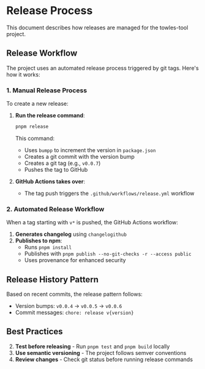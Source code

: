 # Release Process

This document describes how releases are managed for the towles-tool project.

## Release Workflow

The project uses an automated release process triggered by git tags. Here's how it works:

### 1. Manual Release Process

To create a new release:

1. **Run the release command**:
   ```bash
   pnpm release
   ```
   This command:
   - Uses `bumpp` to increment the version in `package.json`
   - Creates a git commit with the version bump
   - Creates a git tag (e.g., `v0.0.7`)
   - Pushes the tag to GitHub

2. **GitHub Actions takes over**:
   - The tag push triggers the `.github/workflows/release.yml` workflow

### 2. Automated Release Workflow

When a tag starting with `v*` is pushed, the GitHub Actions workflow:

1. **Generates changelog** using `changelogithub`
2. **Publishes to npm**:
   - Runs `pnpm install`
   - Publishes with `pnpm publish --no-git-checks -r --access public`
   - Uses provenance for enhanced security

## Release History Pattern

Based on recent commits, the release pattern follows:
- Version bumps: `v0.0.4` → `v0.0.5` → `v0.0.6`
- Commit messages: `chore: release v{version}`

## Best Practices

2. **Test before releasing** - Run `pnpm test` and `pnpm build` locally
3. **Use semantic versioning** - The project follows semver conventions
4. **Review changes** - Check git status before running release commands
